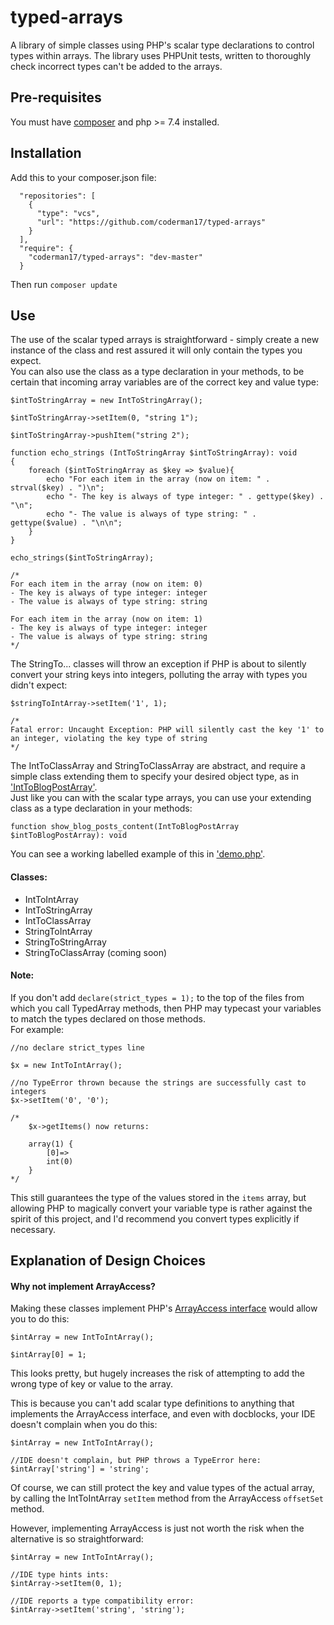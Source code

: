 # typed-arrays
A library of simple classes using PHP's scalar type declarations to control types within arrays.
The library uses PHPUnit tests, written to thoroughly check incorrect types can't be added to the arrays.

## Pre-requisites
You must have [composer](https://getcomposer.org/download/) and php >= 7.4 installed.
## Installation
Add this to your composer.json file:
```
  "repositories": [
    {
      "type": "vcs",
      "url": "https://github.com/coderman17/typed-arrays"
    }
  ],
  "require": {
    "coderman17/typed-arrays": "dev-master"
  }
```
Then run `composer update`
## Use
The use of the scalar typed arrays is straightforward - simply create a new instance of the class and rest assured it
will only contain the types you expect.  
You can also use the class as a type declaration in your methods, to be certain that incoming array variables are of
the correct key and value type:
```
$intToStringArray = new IntToStringArray();

$intToStringArray->setItem(0, "string 1");

$intToStringArray->pushItem("string 2");

function echo_strings (IntToStringArray $intToStringArray): void
{
    foreach ($intToStringArray as $key => $value){
        echo "For each item in the array (now on item: " . strval($key) . ")\n";
        echo "- The key is always of type integer: " . gettype($key) . "\n";
        echo "- The value is always of type string: " . gettype($value) . "\n\n";
    }
}

echo_strings($intToStringArray);

/*
For each item in the array (now on item: 0)
- The key is always of type integer: integer
- The value is always of type string: string

For each item in the array (now on item: 1)
- The key is always of type integer: integer
- The value is always of type string: string
*/
```
The StringTo... classes will throw an exception if PHP is about to silently convert your string keys into integers,
polluting the array with types you didn't expect:
```
$stringToIntArray->setItem('1', 1);

/*
Fatal error: Uncaught Exception: PHP will silently cast the key '1' to an integer, violating the key type of string
*/
```
The IntToClassArray and StringToClassArray are abstract, and require a simple class extending them to specify your desired object type,
as in ['IntToBlogPostArray'](https://github.com/coderman17/typed-arrays/blob/master/src/Demo/IntToBlogPostArray.php).  
Just like you can with the scalar type arrays, you can use your extending class as a type declaration in your methods:
```
function show_blog_posts_content(IntToBlogPostArray $intToBlogPostArray): void
```  
You can see a working labelled example of this in ['demo.php'](https://github.com/coderman17/typed-arrays/blob/master/demo.php).
 
#### Classes:
- IntToIntArray
- IntToStringArray
- IntToClassArray
- StringToIntArray
- StringToStringArray
- StringToClassArray (coming soon)

#### Note:
If you don't add `declare(strict_types = 1);` to the top of the files from which you call TypedArray methods, then PHP
may typecast your variables to match the types declared on those methods.  
For example:
```
//no declare strict_types line

$x = new IntToIntArray();

//no TypeError thrown because the strings are successfully cast to integers
$x->setItem('0', '0');

/*
    $x->getItems() now returns:

    array(1) {
        [0]=>
        int(0)
    }
*/
```
This still guarantees the type of the values stored in the `items` array,
but allowing PHP to magically convert your variable type is rather against the spirit of this project, and I'd recommend you convert types explicitly if necessary.
## Explanation of Design Choices
#### Why not implement ArrayAccess?
Making these classes implement PHP's [ArrayAccess interface](https://www.php.net/manual/en/class.arrayaccess.php) would allow you to do this:
```
$intArray = new IntToIntArray();

$intArray[0] = 1;
```
This looks pretty, but hugely increases the risk of attempting to add the wrong type of key or value to the array.

This is because you can't add scalar type definitions to anything that implements the ArrayAccess interface,
and even with docblocks, your IDE doesn't complain when you do this:
```
$intArray = new IntToIntArray();

//IDE doesn't complain, but PHP throws a TypeError here:
$intArray['string'] = 'string';
```
Of course, we can still protect the key and value types of the actual array, by calling the IntToIntArray `setItem` method from the ArrayAccess `offsetSet` method.

However, implementing ArrayAccess is just not worth the risk when the alternative is so straightforward:
```
$intArray = new IntToIntArray();

//IDE type hints ints:
$intArray->setItem(0, 1);

//IDE reports a type compatibility error:
$intArray->setItem('string', 'string');
```
